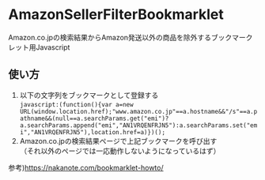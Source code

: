 # AmazonSellerFilterBookmarklet
Amazon.co.jpの検索結果からAmazon発送以外の商品を除外するブックマークレット用Javascript  
## 使い方
1. 以下の文字列をブックマークとして登録する  
`javascript:(function(){var a=new URL(window.location.href);"www.amazon.co.jp"==a.hostname&&"/s"==a.pathname&&(null==a.searchParams.get("emi")?a.searchParams.append("emi","AN1VRQENFRJN5"):a.searchParams.set("emi","AN1VRQENFRJN5"),location.href=a)})();`
2. Amazon.co.jpの検索結果ページで上記ブックマークを呼び出す  
（それ以外のページでは一応動作しないようになっているはず）  

参考)https://nakanote.com/bookmarklet-howto/
